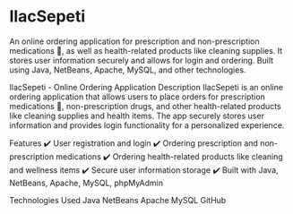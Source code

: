 # IlacSepeti
An online ordering application for prescription and non-prescription medications 💊, as well as health-related products like cleaning supplies. It stores user information securely and allows for login and ordering. Built using Java, NetBeans, Apache, MySQL, and other technologies.

IlacSepeti - Online Ordering Application
Description
IlacSepeti is an online ordering application that allows users to place orders for prescription medications 💊, non-prescription drugs, and other health-related products like cleaning supplies and health items. The app securely stores user information and provides login functionality for a personalized experience.

Features
✔️ User registration and login
✔️ Ordering prescription and non-prescription medications
✔️ Ordering health-related products like cleaning and wellness items
✔️ Secure user information storage
✔️ Built with Java, NetBeans, Apache, MySQL, phpMyAdmin

Technologies Used
Java
NetBeans
Apache
MySQL
GitHub

